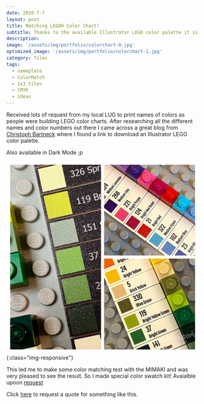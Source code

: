 ```yaml
---
date: 2020-7-7
layout: post
title: Matching LEGO® Color Chart!
subtitle: Thanks to the available Illustrator LEGO color palette it is now possible for millionprints to match any of those LEGO colors. 
description: 
image: '/assets/img/portfolio/colorchart-0.jpg'
optimized_image: '/assets/img/portfolio/colorchart-1.jpg'
category: Tiles
tags:
  - nameplate
  - ColorMatch
  - 1x3 tiles
  - CMYK
  - ideas
---
```


Received lots of request from my local LUG to print names of colors as people were building LEGO color charts. After researching all the different names and color numbers out there I came across a great blog from [Christoph Bartneck](https://www.bartneck.de/2016/09/09/the-curious-case-of-lego-colors/) where I found a link to download an Illustrator LEGO color palette. 

Also available in Dark Mode ;p

![other view](/assets/img/portfolio/colorchart-2.jpg){:class="img-responsive"}

This led me to make some color matching test with the MIMAKI and was very pleased to see the result. So I made special color swatch kit! Avaialble upoon [request](https://millionprints.com/contact/)  






Click [here](https://millionprints.com/contact/) to request a quote for something like this.
